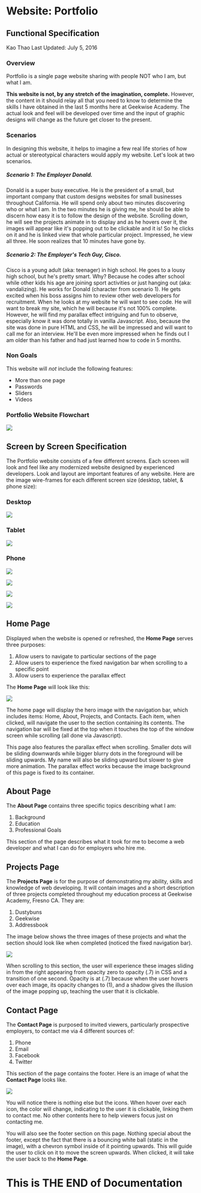 # Website:  Portfolio

## Functional Specification

Kao Thao
Last Updated: July 5, 2016

### Overview

Portfolio is a single page website sharing with people NOT who I am, but what I am.

**This website is not, by any stretch of the imagination, complete.**  However, the content in it should relay all that you need to know to determine the skills I have obtained in the last 5 months here at Geekwise Academy.  The actual look and feel will be developed over time and the input of graphic designs will change as the future get closer to the present.

### Scenarios

In designing this website, it helps to imagine a few real life stories of how actual or stereotypical characters would apply my website.  Let's look at two scenarios.

##### Scenario 1:  The Employer Donald.

Donald is a super busy executive.  He is the president of a small, but important company that custom designs websites for small businesses throughout California.  He will spend only about two minutes discovering who or what I am.  In the two minutes he is giving me, he should be able to discern how easy it is to follow the design of the website.  Scrolling down, he will see the projects animate in to display and as he hovers over it, the images will appear like it's popping out to be clickable and it is!  So he clicks on it and he is linked view that whole particular project.  Impressed, he view all three.  He soon realizes that 10 minutes have gone by.

##### Scenario 2:  The Employer's Tech Guy, Cisco.

Cisco is a young adult (aka: teenager) in high school.  He goes to a lousy high school, but he's pretty smart.  Why?  Because he codes after school while other kids his age are joining sport activities or just hanging out (aka: vandalizing).  He works for Donald (character from scenario 1).  He gets excited when his boss assigns him to review other web developers for recruitment.  When he looks at my website he will want to see code.  He will want to break my site, which he will because it's not 100% complete.  However, he will find my parallax effect intriguing and fun to observe, especially know it was done totally in vanilla Javascript.  Also, because the site was done in pure HTML and CSS, he will be impressed and will want to call me for an interview.  He'll be even more impressed when he finds out I am older than his father and had just learned how to code in 5 months.  

### Non Goals

This website will *not* include the following features:

- More than one page
- Passwords
- Sliders
- Videos

### Portfolio Website Flowchart

![](http://i.imgur.com/OjHBghJ.png)

## Screen by Screen Specification

The Portfolio website consists of a few different screens.  Each screen will look and feel like any modernized website designed by experienced developers.  Look and layout are important features of any website.  Here are the image wire-frames for each different screen size (desktop, tablet, & phone size):

### Desktop

![](http://i.imgur.com/pIDqmEk.png)

### Tablet

![](http://i.imgur.com/RTUf5RO.png)


### Phone

![](http://i.imgur.com/NBprAme.png)

![](http://i.imgur.com/GU4X7nP.png?2)

![](http://i.imgur.com/RTCIYqT.png?3)

![](http://i.imgur.com/XbTH0q1.png?2)

## Home Page

Displayed when the website is opened or refreshed, the **Home Page** serves three purposes:

1. Allow users to navigate to particular sections of the page
2. Allow users to experience the fixed navigation bar when scrolling to a specific point
3. Allow users to experience the parallax effect

The **Home Page** will look like this:

![](http://i.imgur.com/tBPHoQt.png)

The home page will display the hero image with the navigation bar, which includes items:  Home, About, Projects, and Contacts.  Each item, when clicked, will navigate the user to the section containing its contents.  The navigation bar will be fixed at the top when it touches the top of the window screen while scrolling (all done via Javascript).  

This page also features the parallax effect when scrolling.  Smaller dots will be sliding downwards while bigger blurry dots in the foreground will be sliding upwards.  My name will also be sliding upward but slower to give more animation.  The parallax effect works because the image background of this page is fixed to its container.

## About Page

The **About Page** contains three specific topics describing what I am:

1. Background
2. Education
3. Professional Goals

This section of the page describes what it took for me to become a web developer and what I can do for employers who hire me.

## Projects Page

The **Projects Page** is for the purpose of demonstrating my ability, skills and knowledge of web developing.  It will contain images and a short description of three projects completed throughout my education process at Geekwise Academy, Fresno CA.  They are:

1. Dustybuns
2. Geekwise
3. Addressbook

The image below shows the three images of these projects and what the section should look like when completed (noticed the fixed navigation bar).

![](http://i.imgur.com/ZGLS3Rt.png)

When scrolling to this section, the user will experience these images sliding in from the right appearing from opacity zero to opacity (.7) in CSS and a transition of one second.  Opacity is at (.7) because when the user hovers over each image, its opacity changes to (1), and a shadow gives the illusion of the image popping up, teaching the user that it is clickable.

## Contact Page

The **Contact Page** is purposed to invited viewers, particularly prospective employers, to contact me via 4 different sources of:

1. Phone
2. Email
3. Facebook
4. Twitter

This section of the page contains the footer.  Here is an image of what the **Contact Page** looks like.

![](http://i.imgur.com/Sdux9bb.png)

You will notice there is nothing else but the icons.  When hover over each icon, the color will change, indicating to the user it is clickable, linking them to contact me.  No other contents here to help viewers focus just on contacting me.

You will also see the footer section on this page.  Nothing special about the footer, except the fact that there is a bouncing white ball (static in the image), with a chevron symbol inside of it pointing upwards.  This will guide the user to click on it to move the screen upwards.  When clicked, it will take the user back to the **Home Page**.

# This is THE END of Documentation

